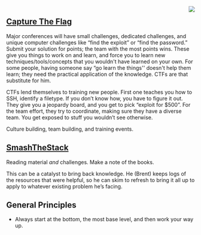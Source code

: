 <img align="right" src="https://github.com/braingu/tadpole/blob/master/images/TLP/TLPAmber.png">

## [Capture The Flag](https://ctftime.org/ctf-wtf/)

Major conferences will have small challenges, dedicated challenges, and unique computer challenges like “find the exploit” or “find the password.” Submit your solution for points; the team with the most points wins. These give you things to work on and learn, and force you to learn new techniques/tools/concepts that you wouldn't have learned on your own. For some people, having someone say “go learn the things'' doesn't help them learn; they need the practical application of the knowledge. CTFs are that substitute for him.

CTFs lend themselves to training new people. First one teaches you how to SSH, identify a filetype. If you don’t know how, you have to figure it out. They give you a jeopardy board, and you get to pick “exploit for $500”. For the team effort, they try to coordinate, making sure they have a diverse team. You get exposed to stuff you wouldn’t see otherwise.

Culture building, team building, and training events.

## [SmashTheStack](http://smashthestack.org/wargames.html)

Reading material *and* challenges. Make a note of the books.

This can be a catalyst to bring back knowledge. He (Brent) keeps logs of the resources that were helpful, so he can skim to refresh to bring it all up to apply to whatever existing problem he’s facing.


## General Principles

*   Always start at the bottom, the most base level, and then work your way up.
